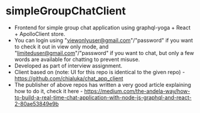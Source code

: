 # simpleGroupChatClient
* Frontend for simple group chat application using graphql-yoga + React + ApolloClient store.
* You can login using "viewonlyuser@gmail.com"/"password" if you want to check it out in view only mode, and "limiteduser@gmail.com"/"password" if you want to chat, but only a few words are available for chatting to prevent misuse.
* Developed as part of interview assignment.
* Client based on (note: UI for this repo is identical to the given repo) - https://github.com/chialuka/chat_app_client
* The publisher of above repos has written a very good article explaining how to do it, check it here - https://medium.com/the-andela-way/how-to-build-a-real-time-chat-application-with-node-js-graphql-and-react-2-80ae53849e9b
